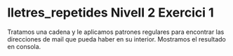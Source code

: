# lletres_repetides Nivell 2 Exercici 1

Tratamos una cadena y le aplicamos patrones regulares para encontrar las direcciones de mail que pueda haber en su interior. Mostramos el resultado en consola.
